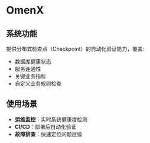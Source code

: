 ﻿# OmenX
## 系统功能
 提供分布式检查点（Checkpoint）的自动化验证能力，覆盖:
 - 数据库健康状态
 - 服务连通性
 - 关键业务指标
 - 自定义业务规则检查

 ## 使用场景
- **运维监控**：实时系统健康度检测
- **CI/CD**：部署后自动化验证
- **故障排查**：快速定位问题层级